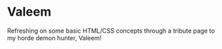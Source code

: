 # Valeem
Refreshing on some basic HTML/CSS concepts through a tribute page to my horde demon hunter, Valeem!
